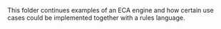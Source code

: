 This folder continues examples of an ECA engine and how certain use cases could be implemented together with a rules language.